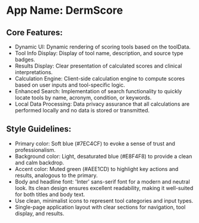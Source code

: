 # **App Name**: DermScore

## Core Features:

- Dynamic UI: Dynamic rendering of scoring tools based on the toolData.
- Tool Info Display: Display of tool name, description, and source type badges.
- Results Display: Clear presentation of calculated scores and clinical interpretations.
- Calculation Engine: Client-side calculation engine to compute scores based on user inputs and tool-specific logic.
- Enhanced Search: Implementation of search functionality to quickly locate tools by name, acronym, condition, or keywords.
- Local Data Processing: Data privacy assurance that all calculations are performed locally and no data is stored or transmitted.

## Style Guidelines:

- Primary color: Soft blue (#7EC4CF) to evoke a sense of trust and professionalism.
- Background color: Light, desaturated blue (#E8F4F8) to provide a clean and calm backdrop.
- Accent color: Muted green (#AEE1CD) to highlight key actions and results, analogous to the primary.
- Body and headline font: 'Inter' sans-serif font for a modern and neutral look. Its clean design ensures excellent readability, making it well-suited for both titles and body text.
- Use clean, minimalist icons to represent tool categories and input types.
- Single-page application layout with clear sections for navigation, tool display, and results.